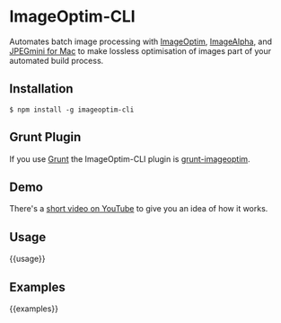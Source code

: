 # ImageOptim-CLI

Automates batch image processing with [ImageOptim](http://imageoptim.com), [ImageAlpha](http://pngmini.com), and [JPEGmini for Mac](http://jpegmini.com/mac) to make lossless optimisation of images part of your automated build process.

## Installation

    $ npm install -g imageoptim-cli

## Grunt Plugin

If you use [Grunt](http://gruntjs.com) the ImageOptim-CLI plugin is [grunt-imageoptim](https://github.com/JamieMason/grunt-imageoptim).

## Demo

There's a [short video on YouTube](https://www.youtube.com/watch?v=HGBounRIzSs) to give you an idea of how it works.

## Usage

{{usage}}

## Examples

{{examples}}
